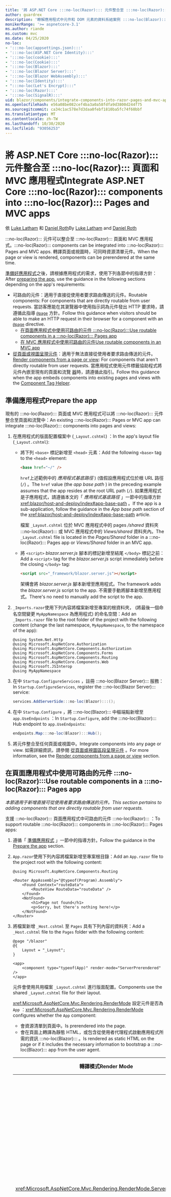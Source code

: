```yaml
---
title: '將 ASP.NET Core :::no-loc(Razor)::: 元件整合至 :::no-loc(Razor)::: 頁面和 MVC 應用程式'
author: guardrex
description: '瞭解應用程式中元件和 DOM 元素的資料系結案例 :::no-loc(Blazor)::: 。'
monikerRange: '>= aspnetcore-3.1'
ms.author: riande
ms.custom: mvc
ms.date: 04/25/2020
no-loc:
- ':::no-loc(appsettings.json):::'
- ':::no-loc(ASP.NET Core Identity):::'
- ':::no-loc(cookie):::'
- ':::no-loc(Cookie):::'
- ':::no-loc(Blazor):::'
- ':::no-loc(Blazor Server):::'
- ':::no-loc(Blazor WebAssembly):::'
- ':::no-loc(Identity):::'
- ":::no-loc(Let's Encrypt):::"
- ':::no-loc(Razor):::'
- ':::no-loc(SignalR):::'
uid: blazor/components/integrate-components-into-razor-pages-and-mvc-apps
ms.openlocfilehash: e56a08be082cef4ba3a0a58fdfa9d3800d244f75
ms.sourcegitcommit: ca34c1ac578e7d3daa0febf1810ba5fc74f60bbf
ms.translationtype: MT
ms.contentlocale: zh-TW
ms.lasthandoff: 10/30/2020
ms.locfileid: "93056253"
---
```

# <a name="integrate-aspnet-core-no-locrazor-components-into-no-locrazor-pages-and-mvc-apps"></a><span data-ttu-id="b6f25-103">將 ASP.NET Core :::no-loc(Razor)::: 元件整合至 :::no-loc(Razor)::: 頁面和 MVC 應用程式</span><span class="sxs-lookup"><span data-stu-id="b6f25-103">Integrate ASP.NET Core :::no-loc(Razor)::: components into :::no-loc(Razor)::: Pages and MVC apps</span></span>

<span data-ttu-id="b6f25-104">依 [Luke Latham](https://github.com/guardrex) 和 [Daniel Roth](https://github.com/danroth27)</span><span class="sxs-lookup"><span data-stu-id="b6f25-104">By [Luke Latham](https://github.com/guardrex) and [Daniel Roth](https://github.com/danroth27)</span></span>

<span data-ttu-id="b6f25-105">:::no-loc(Razor)::: 元件可以整合至 :::no-loc(Razor)::: 頁面和 MVC 應用程式。</span><span class="sxs-lookup"><span data-stu-id="b6f25-105">:::no-loc(Razor)::: components can be integrated into :::no-loc(Razor)::: Pages and MVC apps.</span></span> <span data-ttu-id="b6f25-106">轉譯頁面或視圖時，可同時資源清單元件。</span><span class="sxs-lookup"><span data-stu-id="b6f25-106">When the page or view is rendered, components can be prerendered at the same time.</span></span>

<span data-ttu-id="b6f25-107">[準備好應用程式](#prepare-the-app)之後，請根據應用程式的需求，使用下列各節中的指導方針：</span><span class="sxs-lookup"><span data-stu-id="b6f25-107">After [preparing the app](#prepare-the-app), use the guidance in the following sections depending on the app's requirements:</span></span>

* <span data-ttu-id="b6f25-108">可路由的元件：適用于直接從使用者要求路由傳送的元件。</span><span class="sxs-lookup"><span data-stu-id="b6f25-108">Routable components: For components that are directly routable from user requests.</span></span> <span data-ttu-id="b6f25-109">當訪客應能在其瀏覽器中使用指示詞為元件發出 HTTP 要求時，請遵循此指導 [`@page`](xref:mvc/views/razor#page) 方針。</span><span class="sxs-lookup"><span data-stu-id="b6f25-109">Follow this guidance when visitors should be able to make an HTTP request in their browser for a component with an [`@page`](xref:mvc/views/razor#page) directive.</span></span>
  * [<span data-ttu-id="b6f25-110">在頁面應用程式中使用可路由的元件 :::no-loc(Razor):::</span><span class="sxs-lookup"><span data-stu-id="b6f25-110">Use routable components in a :::no-loc(Razor)::: Pages app</span></span>](#use-routable-components-in-a-razor-pages-app)
  * [<span data-ttu-id="b6f25-111">在 MVC 應用程式中使用可路由的元件</span><span class="sxs-lookup"><span data-stu-id="b6f25-111">Use routable components in an MVC app</span></span>](#use-routable-components-in-an-mvc-app)
* <span data-ttu-id="b6f25-112">[從頁面或視圖呈現元件](#render-components-from-a-page-or-view)：適用于無法直接從使用者要求路由傳送的元件。</span><span class="sxs-lookup"><span data-stu-id="b6f25-112">[Render components from a page or view](#render-components-from-a-page-or-view): For components that aren't directly routable from user requests.</span></span> <span data-ttu-id="b6f25-113">當應用程式使用元件標籤協助程式將元件內嵌至現有的頁面和流覽 [器](xref:mvc/views/tag-helpers/builtin-th/component-tag-helper)時，請遵循此指引。</span><span class="sxs-lookup"><span data-stu-id="b6f25-113">Follow this guidance when the app embeds components into existing pages and views with the [Component Tag Helper](xref:mvc/views/tag-helpers/builtin-th/component-tag-helper).</span></span>

## <a name="prepare-the-app"></a><span data-ttu-id="b6f25-114">準備應用程式</span><span class="sxs-lookup"><span data-stu-id="b6f25-114">Prepare the app</span></span>

<span data-ttu-id="b6f25-115">現有的 :::no-loc(Razor)::: 頁面或 MVC 應用程式可以將 :::no-loc(Razor)::: 元件整合至頁面和流覽中：</span><span class="sxs-lookup"><span data-stu-id="b6f25-115">An existing :::no-loc(Razor)::: Pages or MVC app can integrate :::no-loc(Razor)::: components into pages and views:</span></span>

1. <span data-ttu-id="b6f25-116">在應用程式的版面配置檔案中 (`_Layout.cshtml`) ：</span><span class="sxs-lookup"><span data-stu-id="b6f25-116">In the app's layout file (`_Layout.cshtml`):</span></span>

   * <span data-ttu-id="b6f25-117">將下列 `<base>` 標記新增至 `<head>` 元素：</span><span class="sxs-lookup"><span data-stu-id="b6f25-117">Add the following `<base>` tag to the `<head>` element:</span></span>

     ```html
     <base href="~/" />
     ```

     <span data-ttu-id="b6f25-118">`href`上述範例中的 *應用程式基底路徑* )  (值假設應用程式位於根 URL 路徑 (`/`) 。</span><span class="sxs-lookup"><span data-stu-id="b6f25-118">The `href` value (the *app base path* ) in the preceding example assumes that the app resides at the root URL path (`/`).</span></span> <span data-ttu-id="b6f25-119">如果應用程式是子應用程式，請遵循本文的「 *應用程式基底路徑* 」一節中的指導方針 <xref:blazor/host-and-deploy/index#app-base-path> 。</span><span class="sxs-lookup"><span data-stu-id="b6f25-119">If the app is a sub-application, follow the guidance in the *App base path* section of the <xref:blazor/host-and-deploy/index#app-base-path> article.</span></span>

     <span data-ttu-id="b6f25-120">檔案 `_Layout.cshtml` 位於 MVC 應用程式中的 pages */shared* 資料夾 :::no-loc(Razor)::: 或 MVC 應用程式中的 *Views/shared* 資料夾內。</span><span class="sxs-lookup"><span data-stu-id="b6f25-120">The `_Layout.cshtml` file is located in the *Pages/Shared* folder in a :::no-loc(Razor)::: Pages app or *Views/Shared* folder in an MVC app.</span></span>

   * <span data-ttu-id="b6f25-121">將 `<script>` *blazor.server.js* 腳本的標記新增至結尾 `</body>` 標記之前：</span><span class="sxs-lookup"><span data-stu-id="b6f25-121">Add a `<script>` tag for the *blazor.server.js* script immediately before the closing `</body>` tag:</span></span>

     ```html
     <script src="_framework/blazor.server.js"></script>
     ```

     <span data-ttu-id="b6f25-122">架構會將 *blazor.server.js* 腳本新增至應用程式。</span><span class="sxs-lookup"><span data-stu-id="b6f25-122">The framework adds the *blazor.server.js* script to the app.</span></span> <span data-ttu-id="b6f25-123">不需要手動將腳本新增至應用程式。</span><span class="sxs-lookup"><span data-stu-id="b6f25-123">There's no need to manually add the script to the app.</span></span>

1. <span data-ttu-id="b6f25-124">`_Imports.razor`使用下列內容將檔案新增至專案的根資料夾， (將最後一個命名空間變更 `MyAppNamespace` 為應用程式) 的命名空間：</span><span class="sxs-lookup"><span data-stu-id="b6f25-124">Add an `_Imports.razor` file to the root folder of the project with the following content (change the last namespace, `MyAppNamespace`, to the namespace of the app):</span></span>

   ```razor
   @using System.Net.Http
   @using Microsoft.AspNetCore.Authorization
   @using Microsoft.AspNetCore.Components.Authorization
   @using Microsoft.AspNetCore.Components.Forms
   @using Microsoft.AspNetCore.Components.Routing
   @using Microsoft.AspNetCore.Components.Web
   @using Microsoft.JSInterop
   @using MyAppNamespace
   ```

1. <span data-ttu-id="b6f25-125">在中 `Startup.ConfigureServices` ，註冊 :::no-loc(Blazor Server)::: 服務：</span><span class="sxs-lookup"><span data-stu-id="b6f25-125">In `Startup.ConfigureServices`, register the :::no-loc(Blazor Server)::: service:</span></span>

   ```csharp
   services.AddServerSide:::no-loc(Blazor):::();
   ```

1. <span data-ttu-id="b6f25-126">在中 `Startup.Configure` ，將 :::no-loc(Blazor)::: 中樞端點新增至 `app.UseEndpoints` ：</span><span class="sxs-lookup"><span data-stu-id="b6f25-126">In `Startup.Configure`, add the :::no-loc(Blazor)::: Hub endpoint to `app.UseEndpoints`:</span></span>

   ```csharp
   endpoints.Map:::no-loc(Blazor):::Hub();
   ```

1. <span data-ttu-id="b6f25-127">將元件整合至任何頁面或視圖中。</span><span class="sxs-lookup"><span data-stu-id="b6f25-127">Integrate components into any page or view.</span></span> <span data-ttu-id="b6f25-128">如需詳細資訊，請參閱 [從頁面或視圖區段呈現元件](#render-components-from-a-page-or-view) 。</span><span class="sxs-lookup"><span data-stu-id="b6f25-128">For more information, see the [Render components from a page or view](#render-components-from-a-page-or-view) section.</span></span>

## <a name="use-routable-components-in-a-no-locrazor-pages-app"></a><span data-ttu-id="b6f25-129">在頁面應用程式中使用可路由的元件 :::no-loc(Razor):::</span><span class="sxs-lookup"><span data-stu-id="b6f25-129">Use routable components in a :::no-loc(Razor)::: Pages app</span></span>

<span data-ttu-id="b6f25-130">*本節適用于新增直接可從使用者要求路由傳送的元件。*</span><span class="sxs-lookup"><span data-stu-id="b6f25-130">*This section pertains to adding components that are directly routable from user requests.*</span></span>

<span data-ttu-id="b6f25-131">支援 :::no-loc(Razor)::: 頁面應用程式中可路由的元件 :::no-loc(Razor)::: ：</span><span class="sxs-lookup"><span data-stu-id="b6f25-131">To support routable :::no-loc(Razor)::: components in :::no-loc(Razor)::: Pages apps:</span></span>

1. <span data-ttu-id="b6f25-132">遵循「 [準備應用程式](#prepare-the-app) 」一節中的指導方針。</span><span class="sxs-lookup"><span data-stu-id="b6f25-132">Follow the guidance in the [Prepare the app](#prepare-the-app) section.</span></span>

1. <span data-ttu-id="b6f25-133">`App.razor`使用下列內容將檔案新增至專案根目錄：</span><span class="sxs-lookup"><span data-stu-id="b6f25-133">Add an `App.razor` file to the project root with the following content:</span></span>

   ```razor
   @using Microsoft.AspNetCore.Components.Routing

   <Router AppAssembly="@typeof(Program).Assembly">
       <Found Context="routeData">
           <RouteView RouteData="routeData" />
       </Found>
       <NotFound>
           <h1>Page not found</h1>
           <p>Sorry, but there's nothing here!</p>
       </NotFound>
   </Router>
   ```

1. <span data-ttu-id="b6f25-134">將檔案新增 `_Host.cshtml` 至 `Pages` 具有下列內容的資料夾：</span><span class="sxs-lookup"><span data-stu-id="b6f25-134">Add a `_Host.cshtml` file to the `Pages` folder with the following content:</span></span>

   ```cshtml
   @page "/blazor"
   @{
       Layout = "_Layout";
   }

   <app>
       <component type="typeof(App)" render-mode="ServerPrerendered" />
   </app>
   ```

   <span data-ttu-id="b6f25-135">元件會使用共用檔案 `_Layout.cshtml` 進行版面配置。</span><span class="sxs-lookup"><span data-stu-id="b6f25-135">Components use the shared `_Layout.cshtml` file for their layout.</span></span>

   <span data-ttu-id="b6f25-136"><xref:Microsoft.AspNetCore.Mvc.Rendering.RenderMode> 設定元件是否為 `App` ：</span><span class="sxs-lookup"><span data-stu-id="b6f25-136"><xref:Microsoft.AspNetCore.Mvc.Rendering.RenderMode> configures whether the `App` component:</span></span>

   * <span data-ttu-id="b6f25-137">會資源清單到頁面中。</span><span class="sxs-lookup"><span data-stu-id="b6f25-137">Is prerendered into the page.</span></span>
   * <span data-ttu-id="b6f25-138">會在頁面上轉譯為靜態 HTML，或包含從使用者代理程式啟動應用程式所需的資訊 :::no-loc(Blazor)::: 。</span><span class="sxs-lookup"><span data-stu-id="b6f25-138">Is rendered as static HTML on the page or if it includes the necessary information to bootstrap a :::no-loc(Blazor)::: app from the user agent.</span></span>

   | <span data-ttu-id="b6f25-139">轉譯模式</span><span class="sxs-lookup"><span data-stu-id="b6f25-139">Render Mode</span></span> | <span data-ttu-id="b6f25-140">描述</span><span class="sxs-lookup"><span data-stu-id="b6f25-140">Description</span></span> |
   | ----------- | ----------- |
   | <xref:Microsoft.AspNetCore.Mvc.Rendering.RenderMode.ServerPrerendered> | <span data-ttu-id="b6f25-141">將 `App` 元件轉譯為靜態 HTML，並包含 :::no-loc(Blazor Server)::: 應用程式的標記。</span><span class="sxs-lookup"><span data-stu-id="b6f25-141">Renders the `App` component into static HTML and includes a marker for a :::no-loc(Blazor Server)::: app.</span></span> <span data-ttu-id="b6f25-142">當使用者代理程式啟動時，會使用此標記來啟動 :::no-loc(Blazor)::: 應用程式。</span><span class="sxs-lookup"><span data-stu-id="b6f25-142">When the user-agent starts, this marker is used to bootstrap a :::no-loc(Blazor)::: app.</span></span> |
   | <xref:Microsoft.AspNetCore.Mvc.Rendering.RenderMode.Server> | <span data-ttu-id="b6f25-143">轉譯應用程式的標記 :::no-loc(Blazor Server)::: 。</span><span class="sxs-lookup"><span data-stu-id="b6f25-143">Renders a marker for a :::no-loc(Blazor Server)::: app.</span></span> <span data-ttu-id="b6f25-144">`App`不包含元件的輸出。</span><span class="sxs-lookup"><span data-stu-id="b6f25-144">Output from the `App` component isn't included.</span></span> <span data-ttu-id="b6f25-145">當使用者代理程式啟動時，會使用此標記來啟動 :::no-loc(Blazor)::: 應用程式。</span><span class="sxs-lookup"><span data-stu-id="b6f25-145">When the user-agent starts, this marker is used to bootstrap a :::no-loc(Blazor)::: app.</span></span> |
   | <xref:Microsoft.AspNetCore.Mvc.Rendering.RenderMode.Static> | <span data-ttu-id="b6f25-146">將 `App` 元件轉譯為靜態 HTML。</span><span class="sxs-lookup"><span data-stu-id="b6f25-146">Renders the `App` component into static HTML.</span></span> |

   <span data-ttu-id="b6f25-147">如需元件標記協助程式的詳細資訊，請參閱 <xref:mvc/views/tag-helpers/builtin-th/component-tag-helper> 。</span><span class="sxs-lookup"><span data-stu-id="b6f25-147">For more information on the Component Tag Helper, see <xref:mvc/views/tag-helpers/builtin-th/component-tag-helper>.</span></span>

1. <span data-ttu-id="b6f25-148">將頁面的低優先順序路由新增 `_Host.cshtml` 至中的端點設定 `Startup.Configure` ：</span><span class="sxs-lookup"><span data-stu-id="b6f25-148">Add a low-priority route for the `_Host.cshtml` page to endpoint configuration in `Startup.Configure`:</span></span>

   ```csharp
   app.UseEndpoints(endpoints =>
   {
       ...

       endpoints.MapFallbackToPage("/_Host");
   });
   ```

1. <span data-ttu-id="b6f25-149">將可路由傳送的元件新增至應用程式。</span><span class="sxs-lookup"><span data-stu-id="b6f25-149">Add routable components to the app.</span></span> <span data-ttu-id="b6f25-150">例如：</span><span class="sxs-lookup"><span data-stu-id="b6f25-150">For example:</span></span>

   ```razor
   @page "/counter"

   <h1>Counter</h1>

   ...
   ```

<span data-ttu-id="b6f25-151">如需命名空間的詳細資訊，請參閱 [元件命名空間](#component-namespaces) 一節。</span><span class="sxs-lookup"><span data-stu-id="b6f25-151">For more information on namespaces, see the [Component namespaces](#component-namespaces) section.</span></span>

## <a name="use-routable-components-in-an-mvc-app"></a><span data-ttu-id="b6f25-152">在 MVC 應用程式中使用可路由的元件</span><span class="sxs-lookup"><span data-stu-id="b6f25-152">Use routable components in an MVC app</span></span>

<span data-ttu-id="b6f25-153">*本節適用于新增直接可從使用者要求路由傳送的元件。*</span><span class="sxs-lookup"><span data-stu-id="b6f25-153">*This section pertains to adding components that are directly routable from user requests.*</span></span>

<span data-ttu-id="b6f25-154">支援 :::no-loc(Razor)::: MVC 應用程式中的可路由元件：</span><span class="sxs-lookup"><span data-stu-id="b6f25-154">To support routable :::no-loc(Razor)::: components in MVC apps:</span></span>

1. <span data-ttu-id="b6f25-155">遵循「 [準備應用程式](#prepare-the-app) 」一節中的指導方針。</span><span class="sxs-lookup"><span data-stu-id="b6f25-155">Follow the guidance in the [Prepare the app](#prepare-the-app) section.</span></span>

1. <span data-ttu-id="b6f25-156">`App.razor`使用下列內容將檔案新增至專案的根目錄：</span><span class="sxs-lookup"><span data-stu-id="b6f25-156">Add an `App.razor` file to the root of the project with the following content:</span></span>

   ```razor
   @using Microsoft.AspNetCore.Components.Routing

   <Router AppAssembly="@typeof(Program).Assembly">
       <Found Context="routeData">
           <RouteView RouteData="routeData" />
       </Found>
       <NotFound>
           <h1>Page not found</h1>
           <p>Sorry, but there's nothing here!</p>
       </NotFound>
   </Router>
   ```

1. <span data-ttu-id="b6f25-157">將檔案新增 `_Host.cshtml` 至 `Views/Home` 具有下列內容的資料夾：</span><span class="sxs-lookup"><span data-stu-id="b6f25-157">Add a `_Host.cshtml` file to the `Views/Home` folder with the following content:</span></span>

   ```cshtml
   @{
       Layout = "_Layout";
   }

   <app>
       <component type="typeof(App)" render-mode="ServerPrerendered" />
   </app>
   ```

   <span data-ttu-id="b6f25-158">元件會使用共用檔案 `_Layout.cshtml` 進行版面配置。</span><span class="sxs-lookup"><span data-stu-id="b6f25-158">Components use the shared `_Layout.cshtml` file for their layout.</span></span>
   
   <span data-ttu-id="b6f25-159"><xref:Microsoft.AspNetCore.Mvc.Rendering.RenderMode> 設定元件是否為 `App` ：</span><span class="sxs-lookup"><span data-stu-id="b6f25-159"><xref:Microsoft.AspNetCore.Mvc.Rendering.RenderMode> configures whether the `App` component:</span></span>

   * <span data-ttu-id="b6f25-160">會資源清單到頁面中。</span><span class="sxs-lookup"><span data-stu-id="b6f25-160">Is prerendered into the page.</span></span>
   * <span data-ttu-id="b6f25-161">會在頁面上轉譯為靜態 HTML，或包含從使用者代理程式啟動應用程式所需的資訊 :::no-loc(Blazor)::: 。</span><span class="sxs-lookup"><span data-stu-id="b6f25-161">Is rendered as static HTML on the page or if it includes the necessary information to bootstrap a :::no-loc(Blazor)::: app from the user agent.</span></span>

   | <span data-ttu-id="b6f25-162">轉譯模式</span><span class="sxs-lookup"><span data-stu-id="b6f25-162">Render Mode</span></span> | <span data-ttu-id="b6f25-163">描述</span><span class="sxs-lookup"><span data-stu-id="b6f25-163">Description</span></span> |
   | ----------- | ----------- |
   | <xref:Microsoft.AspNetCore.Mvc.Rendering.RenderMode.ServerPrerendered> | <span data-ttu-id="b6f25-164">將 `App` 元件轉譯為靜態 HTML，並包含 :::no-loc(Blazor Server)::: 應用程式的標記。</span><span class="sxs-lookup"><span data-stu-id="b6f25-164">Renders the `App` component into static HTML and includes a marker for a :::no-loc(Blazor Server)::: app.</span></span> <span data-ttu-id="b6f25-165">當使用者代理程式啟動時，會使用此標記來啟動 :::no-loc(Blazor)::: 應用程式。</span><span class="sxs-lookup"><span data-stu-id="b6f25-165">When the user-agent starts, this marker is used to bootstrap a :::no-loc(Blazor)::: app.</span></span> |
   | <xref:Microsoft.AspNetCore.Mvc.Rendering.RenderMode.Server> | <span data-ttu-id="b6f25-166">轉譯應用程式的標記 :::no-loc(Blazor Server)::: 。</span><span class="sxs-lookup"><span data-stu-id="b6f25-166">Renders a marker for a :::no-loc(Blazor Server)::: app.</span></span> <span data-ttu-id="b6f25-167">`App`不包含元件的輸出。</span><span class="sxs-lookup"><span data-stu-id="b6f25-167">Output from the `App` component isn't included.</span></span> <span data-ttu-id="b6f25-168">當使用者代理程式啟動時，會使用此標記來啟動 :::no-loc(Blazor)::: 應用程式。</span><span class="sxs-lookup"><span data-stu-id="b6f25-168">When the user-agent starts, this marker is used to bootstrap a :::no-loc(Blazor)::: app.</span></span> |
   | <xref:Microsoft.AspNetCore.Mvc.Rendering.RenderMode.Static> | <span data-ttu-id="b6f25-169">將 `App` 元件轉譯為靜態 HTML。</span><span class="sxs-lookup"><span data-stu-id="b6f25-169">Renders the `App` component into static HTML.</span></span> |

   <span data-ttu-id="b6f25-170">如需元件標記協助程式的詳細資訊，請參閱 <xref:mvc/views/tag-helpers/builtin-th/component-tag-helper> 。</span><span class="sxs-lookup"><span data-stu-id="b6f25-170">For more information on the Component Tag Helper, see <xref:mvc/views/tag-helpers/builtin-th/component-tag-helper>.</span></span>

1. <span data-ttu-id="b6f25-171">將動作新增至 Home 控制器：</span><span class="sxs-lookup"><span data-stu-id="b6f25-171">Add an action to the Home controller:</span></span>

   ```csharp
   public IActionResult :::no-loc(Blazor):::()
   {
      return View("_Host");
   }
   ```

1. <span data-ttu-id="b6f25-172">新增控制器動作的低優先順序路由，將 `_Host.cshtml` 視圖傳回至中的端點設定 `Startup.Configure` ：</span><span class="sxs-lookup"><span data-stu-id="b6f25-172">Add a low-priority route for the controller action that returns the `_Host.cshtml` view to the endpoint configuration in `Startup.Configure`:</span></span>

   ```csharp
   app.UseEndpoints(endpoints =>
   {
       ...

       endpoints.MapFallbackToController(":::no-loc(Blazor):::", "Home");
   });
   ```

1. <span data-ttu-id="b6f25-173">建立 `Pages` 資料夾，並將可路由傳送的元件新增至應用程式。</span><span class="sxs-lookup"><span data-stu-id="b6f25-173">Create a `Pages` folder and add routable components to the app.</span></span> <span data-ttu-id="b6f25-174">例如：</span><span class="sxs-lookup"><span data-stu-id="b6f25-174">For example:</span></span>

   ```razor
   @page "/counter"

   <h1>Counter</h1>

   ...
   ```

<span data-ttu-id="b6f25-175">如需命名空間的詳細資訊，請參閱 [元件命名空間](#component-namespaces) 一節。</span><span class="sxs-lookup"><span data-stu-id="b6f25-175">For more information on namespaces, see the [Component namespaces](#component-namespaces) section.</span></span>

## <a name="render-components-from-a-page-or-view"></a><span data-ttu-id="b6f25-176">從頁面或視圖呈現元件</span><span class="sxs-lookup"><span data-stu-id="b6f25-176">Render components from a page or view</span></span>

<span data-ttu-id="b6f25-177">*本節適用于將元件新增至頁面或視圖，其中元件無法直接從使用者要求路由傳送。*</span><span class="sxs-lookup"><span data-stu-id="b6f25-177">*This section pertains to adding components to pages or views, where the components aren't directly routable from user requests.*</span></span>

<span data-ttu-id="b6f25-178">若要從頁面或視圖轉譯元件，請使用 [元件標記](xref:mvc/views/tag-helpers/builtin-th/component-tag-helper)協助程式。</span><span class="sxs-lookup"><span data-stu-id="b6f25-178">To render a component from a page or view, use the [Component Tag Helper](xref:mvc/views/tag-helpers/builtin-th/component-tag-helper).</span></span>

### <a name="render-stateful-interactive-components"></a><span data-ttu-id="b6f25-179">轉譯具狀態的互動式元件</span><span class="sxs-lookup"><span data-stu-id="b6f25-179">Render stateful interactive components</span></span>

<span data-ttu-id="b6f25-180">可設定狀態的互動式元件可以加入至 :::no-loc(Razor)::: 頁面或視圖中。</span><span class="sxs-lookup"><span data-stu-id="b6f25-180">Stateful interactive components can be added to a :::no-loc(Razor)::: page or view.</span></span>

<span data-ttu-id="b6f25-181">當頁面或視圖呈現時：</span><span class="sxs-lookup"><span data-stu-id="b6f25-181">When the page or view renders:</span></span>

* <span data-ttu-id="b6f25-182">此元件是使用頁面或視圖所資源清單。</span><span class="sxs-lookup"><span data-stu-id="b6f25-182">The component is prerendered with the page or view.</span></span>
* <span data-ttu-id="b6f25-183">用於進行可呈現的初始元件狀態會遺失。</span><span class="sxs-lookup"><span data-stu-id="b6f25-183">The initial component state used for prerendering is lost.</span></span>
* <span data-ttu-id="b6f25-184">建立連接時，會建立新的元件狀態 :::no-loc(SignalR)::: 。</span><span class="sxs-lookup"><span data-stu-id="b6f25-184">New component state is created when the :::no-loc(SignalR)::: connection is established.</span></span>

<span data-ttu-id="b6f25-185">下列 :::no-loc(Razor)::: 頁面會呈現 `Counter` 元件：</span><span class="sxs-lookup"><span data-stu-id="b6f25-185">The following :::no-loc(Razor)::: page renders a `Counter` component:</span></span>

```cshtml
<h1>My :::no-loc(Razor)::: Page</h1>

<component type="typeof(Counter)" render-mode="ServerPrerendered" 
    param-InitialValue="InitialValue" />

@functions {
    [BindProperty(SupportsGet=true)]
    public int InitialValue { get; set; }
}
```

<span data-ttu-id="b6f25-186">如需詳細資訊，請參閱<xref:mvc/views/tag-helpers/builtin-th/component-tag-helper>。</span><span class="sxs-lookup"><span data-stu-id="b6f25-186">For more information, see <xref:mvc/views/tag-helpers/builtin-th/component-tag-helper>.</span></span>

### <a name="render-noninteractive-components"></a><span data-ttu-id="b6f25-187">轉譯非互動式元件</span><span class="sxs-lookup"><span data-stu-id="b6f25-187">Render noninteractive components</span></span>

<span data-ttu-id="b6f25-188">在下 :::no-loc(Razor)::: 一個頁面中， `Counter` 系統會使用表單所指定的初始值，以靜態方式呈現元件。</span><span class="sxs-lookup"><span data-stu-id="b6f25-188">In the following :::no-loc(Razor)::: page, the `Counter` component is statically rendered with an initial value that's specified using a form.</span></span> <span data-ttu-id="b6f25-189">由於元件是以靜態方式轉譯，因此元件並非互動式：</span><span class="sxs-lookup"><span data-stu-id="b6f25-189">Since the component is statically rendered, the component isn't interactive:</span></span>

```cshtml
<h1>My :::no-loc(Razor)::: Page</h1>

<form>
    <input type="number" asp-for="InitialValue" />
    <button type="submit">Set initial value</button>
</form>

<component type="typeof(Counter)" render-mode="Static" 
    param-InitialValue="InitialValue" />

@functions {
    [BindProperty(SupportsGet=true)]
    public int InitialValue { get; set; }
}
```

<span data-ttu-id="b6f25-190">如需詳細資訊，請參閱<xref:mvc/views/tag-helpers/builtin-th/component-tag-helper>。</span><span class="sxs-lookup"><span data-stu-id="b6f25-190">For more information, see <xref:mvc/views/tag-helpers/builtin-th/component-tag-helper>.</span></span>

## <a name="component-namespaces"></a><span data-ttu-id="b6f25-191">元件命名空間</span><span class="sxs-lookup"><span data-stu-id="b6f25-191">Component namespaces</span></span>

<span data-ttu-id="b6f25-192">使用自訂資料夾來保存應用程式的元件時，請將代表資料夾的命名空間新增至頁面/視圖或檔案 `_ViewImports.cshtml` 。</span><span class="sxs-lookup"><span data-stu-id="b6f25-192">When using a custom folder to hold the app's components, add the namespace representing the folder to either the page/view or to the `_ViewImports.cshtml` file.</span></span> <span data-ttu-id="b6f25-193">在下例中︰</span><span class="sxs-lookup"><span data-stu-id="b6f25-193">In the following example:</span></span>

* <span data-ttu-id="b6f25-194">變更 `MyAppNamespace` 為應用程式的命名空間。</span><span class="sxs-lookup"><span data-stu-id="b6f25-194">Change `MyAppNamespace` to the app's namespace.</span></span>
* <span data-ttu-id="b6f25-195">如果未使用名為 *元件* 的資料夾來保存元件，請變更 `Components` 為元件所在的資料夾。</span><span class="sxs-lookup"><span data-stu-id="b6f25-195">If a folder named *Components* isn't used to hold the components, change `Components` to the folder where the components reside.</span></span>

```cshtml
@using MyAppNamespace.Components
```

<span data-ttu-id="b6f25-196">檔案 `_ViewImports.cshtml` 位於 `Pages` :::no-loc(Razor)::: 頁面應用程式的資料夾或 `Views` MVC 應用程式的資料夾中。</span><span class="sxs-lookup"><span data-stu-id="b6f25-196">The `_ViewImports.cshtml` file is located in the `Pages` folder of a :::no-loc(Razor)::: Pages app or the `Views` folder of an MVC app.</span></span>

<span data-ttu-id="b6f25-197">如需詳細資訊，請參閱<xref:blazor/components/index#namespaces>。</span><span class="sxs-lookup"><span data-stu-id="b6f25-197">For more information, see <xref:blazor/components/index#namespaces>.</span></span>
